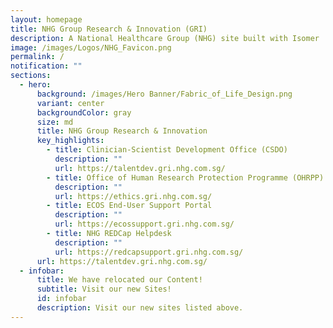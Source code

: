 ```yaml
---
layout: homepage
title: NHG Group Research & Innovation (GRI)
description: A National Healthcare Group (NHG) site built with Isomer
image: /images/Logos/NHG_Favicon.png
permalink: /
notification: ""
sections:
  - hero:
      background: /images/Hero Banner/Fabric_of_Life_Design.png
      variant: center
      backgroundColor: gray
      size: md
      title: NHG Group Research & Innovation
      key_highlights:
        - title: Clinician-Scientist Development Office (CSDO)
          description: ""
          url: https://talentdev.gri.nhg.com.sg/
        - title: Office of Human Research Protection Programme (OHRPP)
          description: ""
          url: https://ethics.gri.nhg.com.sg/
        - title: ECOS End-User Support Portal
          description: ""
          url: https://ecossupport.gri.nhg.com.sg/
        - title: NHG REDCap Helpdesk
          description: ""
          url: https://redcapsupport.gri.nhg.com.sg/
      url: https://talentdev.gri.nhg.com.sg/
  - infobar:
      title: We have relocated our Content!
      subtitle: Visit our new Sites!
      id: infobar
      description: Visit our new sites listed above.
---
```

